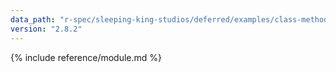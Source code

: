 ```yaml
---
data_path: "r-spec/sleeping-king-studios/deferred/examples/class-methods"
version: "2.8.2"
---
```


{% include reference/module.md %}
